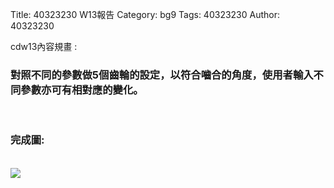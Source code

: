 Title: 40323230 W13報告
Category: bg9
Tags: 40323230
Author: 40323230

cdw13內容規畫 :  
<!-- PELICAN_END_SUMMARY -->
<h3>對照不同的參數做5個齒輪的設定，以符合嚙合的角度，使用者輸入不同參數亦可有相對應的變化。</h3>
<br/>
<h3>完成圖:</h3>
<br/>
<img src="http://i.imgur.com/oDScRcY.jpg">
